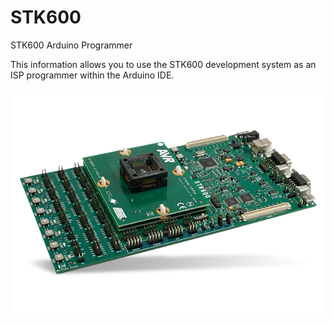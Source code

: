 # STK600
STK600 Arduino Programmer

This information allows you to use the STK600 development system as an ISP programmer within the Arduino IDE.
<p align="center"><img src=/images/STK600.webp></p>

